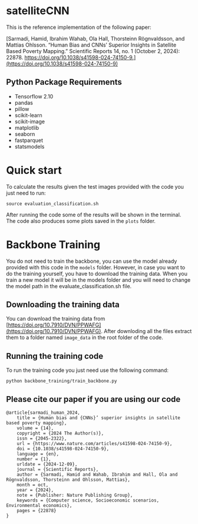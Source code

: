 # satelliteCNN

This is the reference implementation of the following paper:

[Sarmadi, Hamid, Ibrahim Wahab, Ola Hall, Thorsteinn Rögnvaldsson, and Mattias Ohlsson. “Human Bias and CNNs’ Superior Insights in Satellite Based Poverty Mapping.” Scientific Reports 14, no. 1 (October 2, 2024): 22878. https://doi.org/10.1038/s41598-024-74150-9.](https://doi.org/10.1038/s41598-024-74150-9)

## Python Package Requirements

- Tensorflow 2.10
- pandas
- pillow
- scikit-learn
- scikit-image
- matplotlib
- seaborn
- fastparquet
- statsmodels

# Quick start

To calculate the results given the test images provided with the code you just need to run:

``source evaluation_classification.sh``

After running the code some of the results will be shown in the terminal. The code also produces some plots saved in the ``plots`` folder.

# Backbone Training

You do not need to train the backbone, you can use the model already provided with this code in the ``models`` folder.
However, in case you want to do the training yourself, you have to download the training data.
When you train a new model it will be in the models folder and you will need to change the model path in the evaluate_classification.sh file.

## Downloading the training data

You can download the training data from [https://doi.org/10.7910/DVN/PPWAFG](https://doi.org/10.7910/DVN/PPWAFG).
After downloding all the files extract them to a folder named ``image_data`` in the root folder of the code.

## Running the training code

To run the training code you just need use the following command:

``python backbone_training/train_backbone.py``


## Please cite our paper if you are using our code
```
@article{sarmadi_human_2024,
	title = {Human bias and {CNNs}’ superior insights in satellite based poverty mapping},
	volume = {14},
	copyright = {2024 The Author(s)},
	issn = {2045-2322},
	url = {https://www.nature.com/articles/s41598-024-74150-9},
	doi = {10.1038/s41598-024-74150-9},
	language = {en},
	number = {1},
	urldate = {2024-12-09},
	journal = {Scientific Reports},
	author = {Sarmadi, Hamid and Wahab, Ibrahim and Hall, Ola and Rögnvaldsson, Thorsteinn and Ohlsson, Mattias},
	month = oct,
	year = {2024},
	note = {Publisher: Nature Publishing Group},
	keywords = {Computer science, Socioeconomic scenarios, Environmental economics},
	pages = {22878}
}
```
